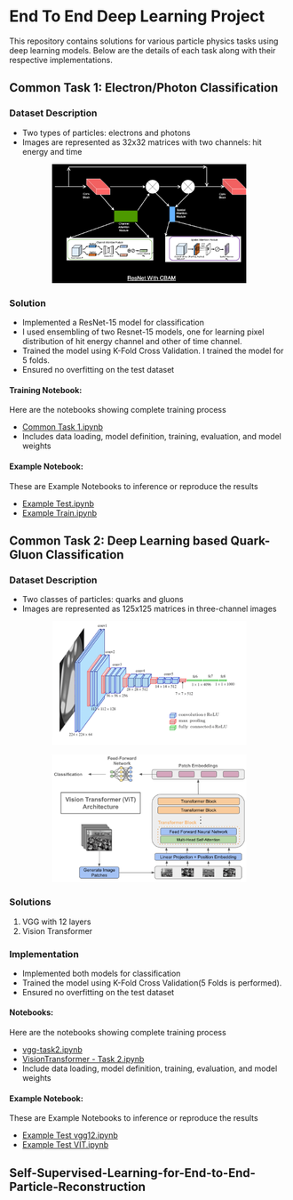 # End To End Deep Learning Project

This repository contains solutions for various particle physics tasks using deep learning models. Below are the details of each task along with their respective implementations.

## Common Task 1: Electron/Photon Classification

### Dataset Description
- Two types of particles: electrons and photons
- Images are represented as 32x32 matrices with two channels: hit energy and time

<p align="center">
  <img src="https://github.com/Wodlfvllf/End-to-End-Deep-Learning-Project/blob/main/Common%20Task%201/ResNetCBAM.png" width="350" title="hover text">
</p>

### Solution
- Implemented a ResNet-15 model for classification
- I used ensembling of two Resnet-15 models, one for learning pixel distribution of hit energy channel and other of time channel.
- Trained the model using K-Fold Cross Validation. I trained the model for 5 folds.
- Ensured no overfitting on the test dataset

#### Training Notebook:
Here are the notebooks showing complete training process

- [Common Task 1.ipynb](https://github.com/Wodlfvllf/End-to-End-Deep-Learning-Project/blob/main/Common%20Task%201/Common%20Task1%20Approach%201/common-task-1.ipynb)
- Includes data loading, model definition, training, evaluation, and model weights

#### Example Notebook:
These are Example Notebooks to inference or reproduce the results

-  [Example Test.ipynb](https://github.com/Wodlfvllf/End-to-End-Deep-Learning-Project/blob/main/Common%20Task%201/Common%20Task1%20Approach%201/Example%20Test.ipynb)
-  [Example Train.ipynb](https://github.com/Wodlfvllf/End-to-End-Deep-Learning-Project/blob/main/Common%20Task%201/Common%20Task1%20Approach%201/Example%20Train.ipynb)

## Common Task 2: Deep Learning based Quark-Gluon Classification

### Dataset Description
- Two classes of particles: quarks and gluons
- Images are represented as 125x125 matrices in three-channel images

<p align="center">
  <img src="https://github.com/Wodlfvllf/End-to-End-Deep-Learning-Project/blob/main/Common%20task2/1_B_ZaaaBg2njhp8SThjCufA.png" width="350" title="hover text">
</p>


<p align="center">
  <img src="https://github.com/Wodlfvllf/End-to-End-Deep-Learning-Project/blob/main/Common%20task2/VisionTransfomer.png" width="350" title="hover text">
</p>

### Solutions
1. VGG with 12 layers
2. Vision Transformer

### Implementation
- Implemented both models for classification
- Trained the model using K-Fold Cross Validation(5 Folds is performed).
- Ensured no overfitting on the test dataset

#### Notebooks:
Here are the notebooks showing complete training process

- [vgg-task2.ipynb](https://github.com/Wodlfvllf/End-to-End-Deep-Learning-Project/blob/main/Common%20task2/vgg-task2.ipynb)
- [VisionTransformer - Task 2.ipynb](https://github.com/Wodlfvllf/End-to-End-Deep-Learning-Project/blob/main/Common%20task2/VisionTransformer%20-%20Task%202.ipynb)
- Include data loading, model definition, training, evaluation, and model weights

#### Example Notebook:
These are Example Notebooks to inference or reproduce the results

-  [Example Test vgg12.ipynb](https://github.com/Wodlfvllf/End-to-End-Deep-Learning-Project/blob/main/Common%20task2/Example_test_vgg.ipynb)
-  [Example Test VIT.ipynb](https://github.com/Wodlfvllf/End-to-End-Deep-Learning-Project/blob/main/Common%20task2/Example_test_vit.ipynb)

## Self-Supervised-Learning-for-End-to-End-Particle-Reconstruction
